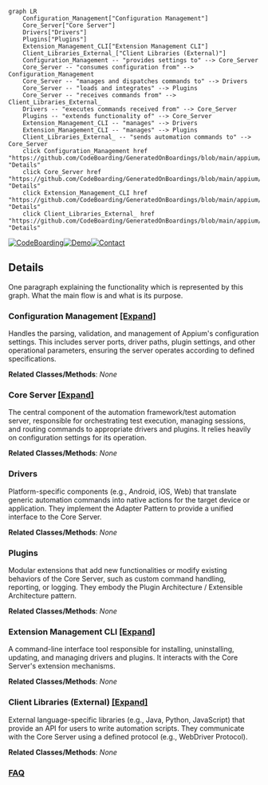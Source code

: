 ```mermaid
graph LR
    Configuration_Management["Configuration Management"]
    Core_Server["Core Server"]
    Drivers["Drivers"]
    Plugins["Plugins"]
    Extension_Management_CLI["Extension Management CLI"]
    Client_Libraries_External_["Client Libraries (External)"]
    Configuration_Management -- "provides settings to" --> Core_Server
    Core_Server -- "consumes configuration from" --> Configuration_Management
    Core_Server -- "manages and dispatches commands to" --> Drivers
    Core_Server -- "loads and integrates" --> Plugins
    Core_Server -- "receives commands from" --> Client_Libraries_External_
    Drivers -- "executes commands received from" --> Core_Server
    Plugins -- "extends functionality of" --> Core_Server
    Extension_Management_CLI -- "manages" --> Drivers
    Extension_Management_CLI -- "manages" --> Plugins
    Client_Libraries_External_ -- "sends automation commands to" --> Core_Server
    click Configuration_Management href "https://github.com/CodeBoarding/GeneratedOnBoardings/blob/main/appium/Configuration_Management.md" "Details"
    click Core_Server href "https://github.com/CodeBoarding/GeneratedOnBoardings/blob/main/appium/Core_Server.md" "Details"
    click Extension_Management_CLI href "https://github.com/CodeBoarding/GeneratedOnBoardings/blob/main/appium/Extension_Management_CLI.md" "Details"
    click Client_Libraries_External_ href "https://github.com/CodeBoarding/GeneratedOnBoardings/blob/main/appium/Client_Libraries_External_.md" "Details"
```

[![CodeBoarding](https://img.shields.io/badge/Generated%20by-CodeBoarding-9cf?style=flat-square)](https://github.com/CodeBoarding/CodeBoarding)[![Demo](https://img.shields.io/badge/Try%20our-Demo-blue?style=flat-square)](https://www.codeboarding.org/demo)[![Contact](https://img.shields.io/badge/Contact%20us%20-%20contact@codeboarding.org-lightgrey?style=flat-square)](mailto:contact@codeboarding.org)

## Details

One paragraph explaining the functionality which is represented by this graph. What the main flow is and what is its purpose.

### Configuration Management [[Expand]](./Configuration_Management.md)
Handles the parsing, validation, and management of Appium's configuration settings. This includes server ports, driver paths, plugin settings, and other operational parameters, ensuring the server operates according to defined specifications.


**Related Classes/Methods**: _None_

### Core Server [[Expand]](./Core_Server.md)
The central component of the automation framework/test automation server, responsible for orchestrating test execution, managing sessions, and routing commands to appropriate drivers and plugins. It relies heavily on configuration settings for its operation.


**Related Classes/Methods**: _None_

### Drivers
Platform-specific components (e.g., Android, iOS, Web) that translate generic automation commands into native actions for the target device or application. They implement the Adapter Pattern to provide a unified interface to the Core Server.


**Related Classes/Methods**: _None_

### Plugins
Modular extensions that add new functionalities or modify existing behaviors of the Core Server, such as custom command handling, reporting, or logging. They embody the Plugin Architecture / Extensible Architecture pattern.


**Related Classes/Methods**: _None_

### Extension Management CLI [[Expand]](./Extension_Management_CLI.md)
A command-line interface tool responsible for installing, uninstalling, updating, and managing drivers and plugins. It interacts with the Core Server's extension mechanisms.


**Related Classes/Methods**: _None_

### Client Libraries (External) [[Expand]](./Client_Libraries_External_.md)
External language-specific libraries (e.g., Java, Python, JavaScript) that provide an API for users to write automation scripts. They communicate with the Core Server using a defined protocol (e.g., WebDriver Protocol).


**Related Classes/Methods**: _None_



### [FAQ](https://github.com/CodeBoarding/GeneratedOnBoardings/tree/main?tab=readme-ov-file#faq)